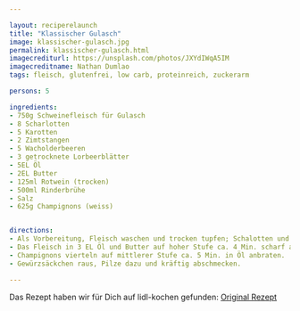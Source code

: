 ```yaml
---

layout: reciperelaunch
title: "Klassischer Gulasch"
image: klassischer-gulasch.jpg
permalink: klassischer-gulasch.html
imagecrediturl: https://unsplash.com/photos/JXYdIWqA5IM
imagecreditname: Nathan Dumlao
tags: fleisch, glutenfrei, low carb, proteinreich, zuckerarm

persons: 5

ingredients:
- 750g Schweinefleisch für Gulasch
- 8 Scharlotten
- 5 Karotten
- 2 Zimtstangen
- 5 Wacholderbeeren
- 3 getrocknete Lorbeerblätter
- 5EL Öl
- 2EL Butter
- 125ml Rotwein (trocken)
- 500ml Rinderbrühe
- Salz
- 625g Champignons (weiss)


directions:
- Als Vorbereitung, Fleisch waschen und trocken tupfen; Schalotten und Karotten klein schneiden; Zimt, Wacholder und Lorbeer in einen Teefilter packen und verschnüren.
- Das Fleisch in 3 EL Öl und Butter auf hoher Stufe ca. 4 Min. scharf anbraten. Danach Schalotten mit Karotten ca. 2 Min. im Bratfett braten. Fleisch zurück in den Topf und alles mit Rotwein ablöschen. Aufkochen lassen und mit Brühe auffüllen. Gewürzsack in den Topf und zugedeckt auf kleiner Stufe ca. 2 Std. bei gelegentlichem Umrühren leicht köcheln lassen. 
- Champignons vierteln auf mittlerer Stufe ca. 5 Min. in Öl anbraten. 
- Gewürzsäckchen raus, Pilze dazu und kräftig abschmecken.

---
```


Das Rezept haben wir für Dich auf lidl-kochen gefunden: [Original Rezept](https://www.lidl-kochen.de/rezeptwelt/gulasch-mit-champignons-und-tagliatelle-146956)
